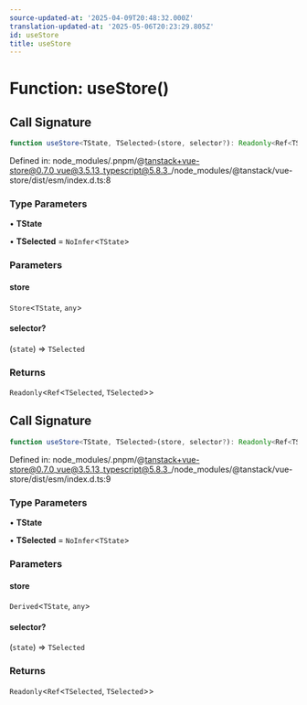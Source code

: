```yaml
---
source-updated-at: '2025-04-09T20:48:32.000Z'
translation-updated-at: '2025-05-06T20:23:29.805Z'
id: useStore
title: useStore
---
```


<!-- DO NOT EDIT: this page is autogenerated from the type comments -->

# Function: useStore()

## Call Signature

```ts
function useStore<TState, TSelected>(store, selector?): Readonly<Ref<TSelected, TSelected>>
```

Defined in: node\_modules/.pnpm/@tanstack+vue-store@0.7.0\_vue@3.5.13\_typescript@5.8.3\_/node\_modules/@tanstack/vue-store/dist/esm/index.d.ts:8

### Type Parameters

• **TState**

• **TSelected** = `NoInfer`\<`TState`\>

### Parameters

#### store

`Store`\<`TState`, `any`\>

#### selector?

(`state`) => `TSelected`

### Returns

`Readonly`\<`Ref`\<`TSelected`, `TSelected`\>\>

## Call Signature

```ts
function useStore<TState, TSelected>(store, selector?): Readonly<Ref<TSelected, TSelected>>
```

Defined in: node\_modules/.pnpm/@tanstack+vue-store@0.7.0\_vue@3.5.13\_typescript@5.8.3\_/node\_modules/@tanstack/vue-store/dist/esm/index.d.ts:9

### Type Parameters

• **TState**

• **TSelected** = `NoInfer`\<`TState`\>

### Parameters

#### store

`Derived`\<`TState`, `any`\>

#### selector?

(`state`) => `TSelected`

### Returns

`Readonly`\<`Ref`\<`TSelected`, `TSelected`\>\>
